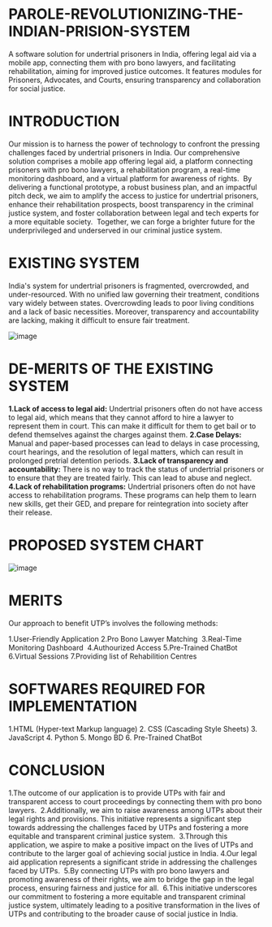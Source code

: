 # PAROLE-REVOLUTIONIZING-THE-INDIAN-PRISION-SYSTEM
A software solution for undertrial prisoners in India, offering legal aid via a mobile app, connecting them with pro bono lawyers, and facilitating rehabilitation, aiming for improved justice outcomes. It features modules for Prisoners, Advocates, and Courts, ensuring transparency and collaboration for social justice.

# INTRODUCTION 
Our mission is to harness the power of technology to confront the pressing challenges faced by undertrial prisoners in India. Our comprehensive solution comprises a mobile app offering legal aid, a platform connecting prisoners with pro bono lawyers, a rehabilitation program, a real-time monitoring dashboard, and a virtual platform for awareness of rights. 
By delivering a functional prototype, a robust business plan, and an impactful pitch deck, we aim to amplify the access to justice for undertrial prisoners, enhance their rehabilitation prospects, boost transparency in the criminal justice system, and foster collaboration between legal and tech experts for a more equitable society. 
Together, we can forge a brighter future for the underprivileged and underserved in our criminal justice system.

# EXISTING SYSTEM 
India's system for undertrial prisoners is fragmented, overcrowded, and under-resourced. With no unified law governing their treatment, conditions vary widely between states. Overcrowding leads to poor living conditions and a lack of basic necessities. Moreover, transparency and accountability are lacking, making it difficult to ensure fair treatment.

![image](https://github.com/Harsha7999/PAROLE-REVOLUTIONIZING-THE-INDIAN-PRISION-SYSTEM/assets/138028961/509d8ccd-2c88-4576-ba85-6c80f7b283a5)

# DE-MERITS OF THE EXISTING SYSTEM

**1.Lack of access to legal aid:** Undertrial prisoners often do not have access to legal aid, which means that they cannot afford to hire a lawyer to represent them in court. This can make it difficult for them to get bail or to defend themselves against the charges against them.
**2.Case Delays:** Manual and paper-based processes can lead to delays in case processing, court hearings, and the resolution of legal matters, which can result in prolonged pretrial detention periods.
**3.Lack of transparency and accountability:** There is no way to track the status of undertrial prisoners or to ensure that they are treated fairly. This can lead to abuse and neglect.
**4.Lack of rehabilitation programs:** Undertrial prisoners often do not have access to rehabilitation programs. These programs can help them to learn new skills, get their GED, and prepare for reintegration into society after their release.

# PROPOSED SYSTEM CHART
![image](https://github.com/Harsha7999/PAROLE-REVOLUTIONIZING-THE-INDIAN-PRISION-SYSTEM/assets/138028961/7f3899c9-9dd8-4b4b-9b43-3d9de756a4f1)

# MERITS
Our approach to benefit UTP’s involves the following methods:

1.User-Friendly Application
2.Pro Bono Lawyer Matching 
3.Real-Time Monitoring Dashboard 
4.Authourized Access
5.Pre-Trained ChatBot
6.Virtual Sessions
7.Providing list of Rehabilition Centres

# SOFTWARES REQUIRED FOR IMPLEMENTATION

1.HTML (Hyper-text Markup language)
2. CSS (Cascading Style Sheets)
3. JavaScript
4. Python
5. Mongo BD 
6. Pre-Trained ChatBot

# CONCLUSION

1.The outcome of our application is to provide UTPs with fair and transparent access to court proceedings by connecting them with pro bono lawyers. 
2.Additionally, we aim to raise awareness among UTPs about their legal rights and provisions. This initiative represents a significant step towards addressing the challenges faced by UTPs and fostering a more equitable and transparent criminal justice system. 
3.Through this application, we aspire to make a positive impact on the lives of UTPs and contribute to the larger goal of achieving social justice in India.
4.Our legal aid application represents a significant stride in addressing the challenges faced by UTPs. 
5.By connecting UTPs with pro bono lawyers and promoting awareness of their rights, we aim to bridge the gap in the legal process, ensuring fairness and justice for all. 
6.This initiative underscores our commitment to fostering a more equitable and transparent criminal justice system, ultimately leading to a positive transformation in the lives of UTPs and contributing to the broader cause of social justice in India.

